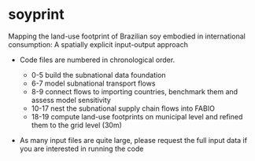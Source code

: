 # soyprint
Mapping the land-use footprint of Brazilian soy embodied in international consumption: A spatially explicit input-output approach

 - Code files are numbered in chronological order.
   - 0-5 build the subnational data foundation
   - 6-7 model subnational transport flows
   - 8-9 connect flows to importing countries, benchmark them and assess model sensitivity
   - 10-17 nest the subnational supply chain flows into FABIO
   - 18-19 compute land-use footprints on municipal level and refined them to the grid level (30m)

 - As many input files are quite large, please request the full input data if you are interested in running the code
